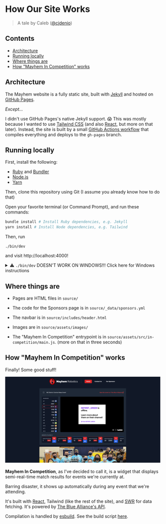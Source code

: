 # How Our Site Works

> A tale by Caleb ([@cjdenio](https://github.com/cjdenio))

## Contents

- [Architecture](#architecture)
- [Running locally](#running-locally)
- [Where things are](#where-things-are)
- [How "Mayhem In Competition" works](#how-mayhem-in-competition-works)

## Architecture

The Mayhem website is a fully static site, built with [Jekyll](https://jekyllrb.com/) and hosted on [GitHub Pages](https://pages.github.com).

_Except..._

I didn't use GitHub Pages's native Jekyll support. 😱 This was mostly because I wanted to use [Tailwind CSS](https://tailwindcss.com) (and also [React](https://reactjs.org), but more on that later). Instead, the site is built by a small [GitHub Actions workflow](../.github/workflows/deploy.yml) that compiles everything and deploys to the `gh-pages` branch.

## Running locally

First, install the following:

- [Ruby](https://www.ruby-lang.org/en/downloads) and [Bundler](https://bundler.io/#getting-started)
- [Node.js](https://nodejs.org)
- [Yarn](https://classic.yarnpkg.com/en/docs/install)

Then, clone this repository using Git (I assume you already know how to do that)

Open your favorite terminal (or Command Prompt), and run these commands:

```sh
bundle install # Install Ruby dependencies, e.g. Jekyll
yarn install # Install Node dependencies, e.g. Tailwind
```

Then, run

```
./bin/dev
```

and visit http://localhost:4000!

<details>
    <summary>
        ⚠️ <code>./bin/dev</code> DOESN'T WORK ON WINDOWS!!! Click here for Windows instructions
    </summary>
    <p>

        _Your warrantee will be voided by using Windows_

        Open 2 terminals (or Command Prompts), and run these 2 commands:

        ```
        bundle exec jekyll serve
        ```

        ```
        yarn build:css --watch
        ```

    </p>

</details>

## Where things are

- Pages are HTML files in `source/`

- The code for the Sponsors page is in `source/_data/sponsors.yml`

- The navbar is in `source/includes/header.html`

- Images are in `source/assets/images/`

- The "Mayhem In Competition" entrypoint is in `source/assets/src/in-competition/main.js`. (more on that in three seconds)

## How "Mayhem In Competition" works

Finally! Some good stuff!

![](img/Screenshot%202022-05-24%20at%2019-36-24%20Mayhem%20Robotics.png)

**Mayhem In Competition**, as I've decided to call it, is a widget that displays semi-real-time match results for events we're currently at.

Barring disaster, it shows up automatically during any event that we're attending.

It's built with [React](https://reactjs.org), Tailwind (like the rest of the site), and [SWR](https://swr.vercel.app) for data fetching. It's powered by [The Blue Alliance's API](https://www.thebluealliance.com/apidocs).

Compilation is handled by [esbuild](https://esbuild.github.io/). See the build script [here](https://github.com/frc8724/frc8724.github.io/blob/6a7d7152bf968cf0b2d98074d9138499e1dd3cf0/package.json#L23).
